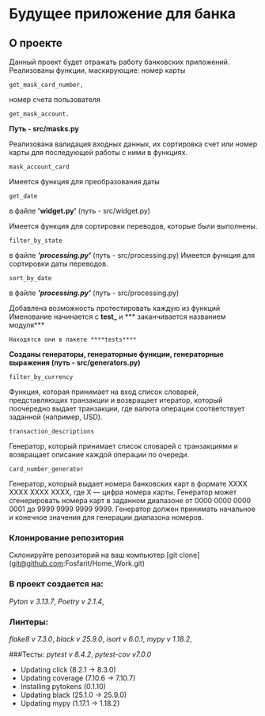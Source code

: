 # Будущее приложение для банка

## О проекте
Данный проект будет отражать работу
банковских приложений.
Реализованы функции, маскирующие: 
номер карты 
```
get_mask_card_number,
```
номер счета пользователя
```
get_mask_account.
```
****Путь - src/masks.py****

Реализована валидация входных данных,
их сортировка счет или номер карты
для последующей работы с ними в функциях.
```
mask_account_card
```
Имеется функция для преобразования даты
```
get_date
```
в файле ****'widget.py'**** (путь - src/widget.py) 

Имеется функция для сортировки переводов, которые были выполнены.
```
filter_by_state
```
в файле ***'processing.py'*** (путь - src/processing.py) 
Имеется функция для сортировки даты переводов.
```
sort_by_date
```
в файле ***'processing.py'*** (путь - src/processing.py) 

Добавлена возможность протестировать каждую из функций
Именование начинается с ****test_**** и *** заканчивается названием модуля***
```
Находятся они в пакете ****tests****
```

****Созданы генераторы, генераторные функции, генераторные выражения (путь - src/generators.py)****
```
filter_by_currency
``` 
Функция, которая принимает на вход список словарей,
представляющих транзакции и возвращает итератор,
который поочередно выдает транзакции,
где валюта операции соответствует заданной (например, USD).
```
transaction_descriptions
```
Генератор, который принимает список словарей с транзакциями и
возвращает описание каждой операции по очереди.
```
card_number_generator
```
Генератор, который выдает номера банковских карт в формате XXXX XXXX XXXX XXXX,
где X — цифра номера карты. Генератор может сгенерировать номера карт в заданном диапазоне
от 0000 0000 0000 0001 до 9999 9999 9999 9999.
Генератор должен принимать начальное и конечное значения для генерации диапазона номеров.




### Клонирование репозитория
Склонируйте репозиторий на ваш компьютер
[git clone] (git@github.com:Fosfarit/Home_Work.git)


### В проект создается на:
*Pyton v 3.13.7*,
*Poetry v 2.1.4*,


### Линтеры:
*flake8 v 7.3.0*,
*black v 25.9.0*,
*isort v 6.0.1*,
*mypy v 1.18.2*,

###Тесты:
*pytest v 8.4.2*,
*pytest-cov v7.0.0*

  - Updating click (8.2.1 -> 8.3.0)
  - Updating coverage (7.10.6 -> 7.10.7)
  - Installing pytokens (0.1.10)
  - Updating black (25.1.0 -> 25.9.0)
  - Updating mypy (1.17.1 -> 1.18.2)
